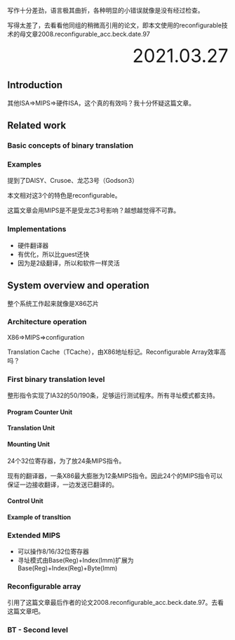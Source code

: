 写作十分差劲，语言极其曲折，各种明显的小错误就像是没有经过检查。

写得太差了，去看看他同组的稍微高引用的论文，即本文使用的reconfigurable技术的母文章2008.reconfigurable_acc.beck.date.97

<div style="text-align:right; font-size:3em;">2021.03.27</div>

## Introduction

其他ISA=>MIPS=>硬件ISA，这个真的有效吗？我十分怀疑这篇文章。

## Related work

### Basic concepts of binary translation

### Examples

提到了DAISY、Crusoe、龙芯3号（Godson3）

本文相对这3个的特色是reconfigurable。

这篇文章会用MIPS是不是受龙芯3号影响？越想越觉得不可靠。

### Implementations

* 硬件翻译器
* 有优化，所以比guest还快
* 因为是2级翻译，所以和软件一样灵活

## System overview and operation

整个系统工作起来就像是X86芯片

### Architecture operation

X86=>MIPS=>configuration

Translation Cache（TCache），由X86地址标记。Reconfigurable Array效率高吗？

### First binary translation level

整形指令实现了IA32的50/190条，足够运行测试程序。所有寻址模式都支持。

#### Program Counter Unit

#### Translation Unit

#### Mounting Unit

24个32位寄存器，为了放24条MIPS指令。

现有的翻译器，一条X86最大膨胀为12条MIPS指令。因此24个的MIPS指令可以保证一边接收翻译，一边发送已翻译的。

#### Control Unit

#### Example of transltion

### Extended MIPS

* 可以操作8/16/32位寄存器
* 寻址模式由Base(Reg)+Index(Imm)扩展为Base(Reg)+Index(Reg)+Byte(Imm)

### Reconfigurable array

引用了这篇文章最后作者的论文2008.reconfigurable_acc.beck.date.97。去看这篇文章吧。

### BT - Second level